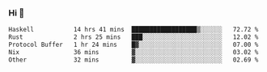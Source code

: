 ### Hi 👋

<!--START_SECTION:waka-->

```txt
Haskell           14 hrs 41 mins  ██████████████████▒░░░░░░   72.72 %
Rust              2 hrs 25 mins   ███░░░░░░░░░░░░░░░░░░░░░░   12.02 %
Protocol Buffer   1 hr 24 mins    █▓░░░░░░░░░░░░░░░░░░░░░░░   07.00 %
Nix               36 mins         ▓░░░░░░░░░░░░░░░░░░░░░░░░   03.02 %
Other             32 mins         ▓░░░░░░░░░░░░░░░░░░░░░░░░   02.69 %
```

<!--END_SECTION:waka-->
